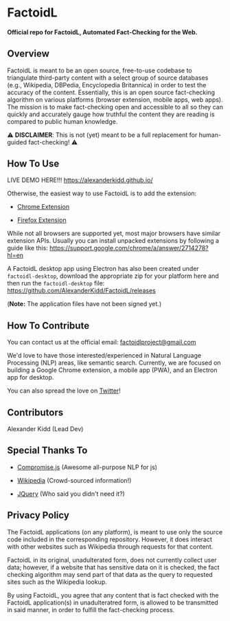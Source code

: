 # FactoidL
#### Official repo for FactoidL, Automated Fact-Checking for the Web.

## Overview
FactoidL is meant to be an open source, free-to-use codebase to triangulate third-party content with a select group of
source databases (e.g., Wikipedia, DBPedia, Encyclopedia Britannica) in order to test the accuracy of the content.  Essentially, this is an open source
fact-checking algorithm on various platforms (browser extension, mobile apps, web apps).  The mission is to make fact-checking
open and accessible to all so they can quickly and accurately gauge how truthful the content they are reading is compared to public
human knowledge.

⚠️ **DISCLAIMER**: This is not (yet) meant to be a full replacement for human-guided fact-checking! ⚠️

## How To Use
LIVE DEMO HERE!!! https://alexanderkidd.github.io/

Otherwise, the easiest way to use FactoidL is to add the extension:
* [Chrome Extension](https://chrome.google.com/webstore/detail/factoidl-beta/kilmdgadjedfbopcfbffaeodhamgiadp)

* [Firefox Extension](https://addons.mozilla.org/en-US/firefox/addon/factoidl-beta/?src=search)

While not all browsers are supported yet, most major browsers have similar extension APIs.
Usually you can install unpacked extensions by following a guide like this: https://support.google.com/chrome/a/answer/2714278?hl=en

A FactoidL desktop app using Electron has also been created under `factoidl-desktop`, download the appropriate zip for your platform here and then run the `factoidl-desktop` file: https://github.com/AlexanderKidd/FactoidL/releases

(**Note:** The application files have not been signed yet.)

## How To Contribute
You can contact us at the official email: factoidlproject@gmail.com

We'd love to have those interested/experienced in Natural Language Processing (NLP) areas, like semantic search.  Currently, we are focused on building a Google Chrome extension, a mobile app (PWA), and an Electron app for desktop.

You can also spread the love on [Twitter](https://twitter.com/FactoidL)!

## Contributors
Alexander Kidd (Lead Dev)

## Special Thanks To
* [Compromise.js](https://github.com/spencermountain/compromise) (Awesome all-purpose NLP for js)

* [Wikipedia](https://wikimediafoundation.org/about/mission/) (Crowd-sourced information!)

* [JQuery](https://jquery.com/) (Who said you didn't need it?)

## Privacy Policy
The FactoidL applications (on any platform), is meant to use only the source code included in the corresponding repository.
However, it does interact with other websites such as Wikipedia through requests for that content.

FactoidL in its original, unadulterated form, does not currently collect user data; however, if a website that has sensitive data on it is
checked, the fact checking algorithm may send part of that data as the query to requested sites such as the Wikipedia lookup.

By using FactoidL, you agree that any content that is fact checked with the FactoidL application(s) in unadulteratred form, is allowed to be transmitted
in said manner, in order to fulfill the fact-checking process.
